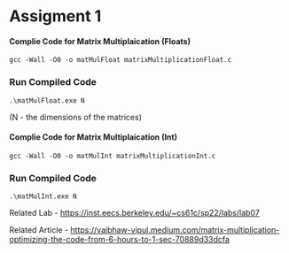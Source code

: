# Assigment 1

#### Complie Code for Matrix Multiplaication (Floats)
```gcc -Wall -O0 -o matMulFloat matrixMultiplicationFloat.c```

### Run Compiled Code
```.\matMulFloat.exe N``` 

(N - the dimensions of the matrices)

#### Complie Code for Matrix Multiplaication (Int)
```gcc -Wall -O0 -o matMulInt matrixMultiplicationInt.c```

### Run Compiled Code
```.\matMulInt.exe N```


Related Lab - https://inst.eecs.berkeley.edu/~cs61c/sp22/labs/lab07

Related Article - https://vaibhaw-vipul.medium.com/matrix-multiplication-optimizing-the-code-from-6-hours-to-1-sec-70889d33dcfa
